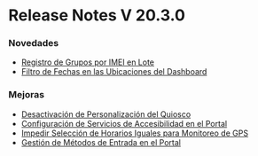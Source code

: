 # Release Notes V 20.3.0

### **Novedades**

* [Registro de Grupos por IMEI en Lote](registro-de-grupos-por-imei-en-lote.md)
* [Filtro de Fechas en las Ubicaciones del Dashboard](filtro-de-fechas-en-las-ubicaciones-del-dashboard.md)

### **Mejoras**

* [Desactivación de Personalización del Quiosco](desactivacion-de-personalizacion-del-quiosco.md)​
* [Configuración de Servicios de Accesibilidad en el Portal​](configuracion-de-servicios-de-accesibilidad-en-el-portal.md)
* [Impedir Selección de Horarios Iguales para Monitoreo de GPS​](impedir-seleccion-de-horarios-iguales-para-monitoreo-de-gps.md)
* ​[Gestión de Métodos de Entrada en el Portal](gestion-de-metodos-de-entrada-en-el-portal.md)
